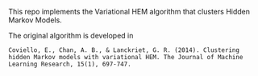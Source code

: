 This repo implements the Variational HEM algorithm that clusters Hidden Markov Models. 

The original algorithm is developed in 

    Coviello, E., Chan, A. B., & Lanckriet, G. R. (2014). Clustering hidden Markov models with variational HEM. The Journal of Machine Learning Research, 15(1), 697-747.